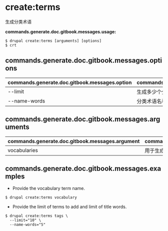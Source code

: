 # create:terms
生成分类术语

**commands.generate.doc.gitbook.messages.usage:**
```
$ drupal create:terms [arguments] [options]
$ crt  
```

## commands.generate.doc.gitbook.messages.options
commands.generate.doc.gitbook.messages.option | commands.generate.doc.gitbook.messages.details
-------|-------------
--limit | 生成多少个分类术语
--name-words | 分类术语名称允许的最多单词数量

## commands.generate.doc.gitbook.messages.arguments
commands.generate.doc.gitbook.messages.argument | commands.generate.doc.gitbook.messages.details
---------|-------------
vocabularies | 用于生成分类术语的词汇表(s)

## commands.generate.doc.gitbook.messages.examples
* Provide the vocabulary term name.
```
$ drupal create:terms vocabulary
```
* Provide the limit of terms to add and limit of title words.
```
$ drupal create:terms tags \
  --limit="10" \
  --name-words="5"

```
